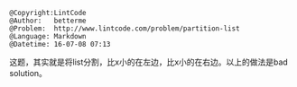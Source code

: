 ```
@Copyright:LintCode
@Author:   betterme
@Problem:  http://www.lintcode.com/problem/partition-list
@Language: Markdown
@Datetime: 16-07-08 07:13
```

这题，其实就是将list分割，比x小的在左边，比x小的在右边。以上的做法是bad solution。